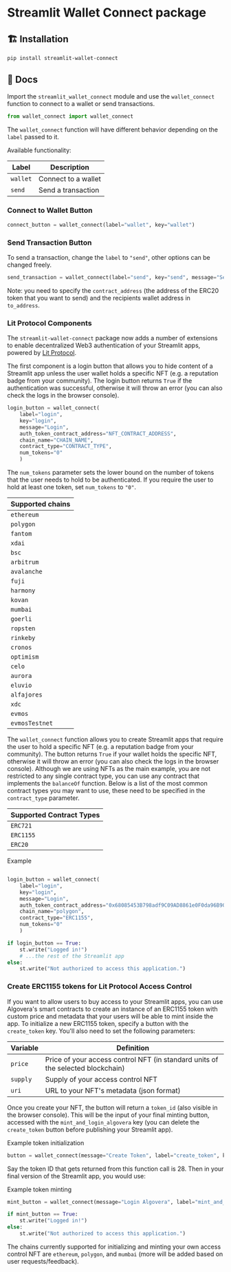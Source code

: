# Streamlit Wallet Connect package

## 🏗 Installation

```bash
pip install streamlit-wallet-connect
```

## 📖 Docs

Import the `streamlit_wallet_connect` module and use the `wallet_connect` function to connect to a wallet or send transactions.

```python
from wallet_connect import wallet_connect
```
The `wallet_connect` function will have different behavior depending on the `label` passed to it.

Available functionality:

| Label | Description |
| --- | --- |
| `wallet` | Connect to a wallet |
| `send` | Send a transaction |

### Connect to Wallet Button

```python
connect_button = wallet_connect(label="wallet", key="wallet")
```

### Send Transaction Button

To send a transaction, change the `label` to `"send"`, other options can be changed freely.

```python
send_transaction = wallet_connect(label="send", key="send", message="Send Transaction", contract_address="ERC20_ADDRESS", amount="10", to_address="RECIPIENT_ADDRESS")
```
Note: you need to specify the `contract_address` (the address of the ERC20 token that you want to send) and the recipients wallet address in `to_address`.

### Lit Protocol Components

The `streamlit-wallet-connect` package now adds a number of extensions to enable decentralized Web3 authentication of your Streamlit apps, powered by [Lit Protocol](https://litprotocol.com/).

The first component is a login button that allows you to hide content of a Streamlit app unless the user wallet holds a specific NFT (e.g. a reputation badge from your community). The login button returns `True` if the authentication was successful, otherwise it will throw an error (you can also check the logs in the browser console).

```python
login_button = wallet_connect(
    label="login", 
    key="login", 
    message="Login", 
    auth_token_contract_address="NFT_CONTRACT_ADDRESS",
    chain_name="CHAIN_NAME", 
    contract_type="CONTRACT_TYPE",
    num_tokens="0"
    )
```

The `num_tokens` parameter sets the lower bound on the number of tokens that the user needs to hold to be authenticated. If you require the user to hold at least one token, set `num_tokens` to `"0"`.

| Supported chains |
| --- |
|`ethereum`|
|`polygon`|
|`fantom`|
|`xdai`|
|`bsc`|
|`arbitrum`|
|`avalanche`|
|`fuji`| 
|`harmony`|
|`kovan` |
`mumbai`| 
|`goerli`| 
|`ropsten`|
|`rinkeby`|
|`cronos`|
|`optimism`|
|`celo`|
|`aurora`|
|`eluvio`|
|`alfajores`|
|`xdc`| 
|`evmos`|
|`evmosTestnet`|


The `wallet_connect` function allows you to create Streamlit apps that require the user to hold a specific NFT (e.g. a reputation badge from your community). The button returns `True` if your wallet holds the specific NFT, otherwise it will throw an error (you can also check the logs in the browser console). Although we are using NFTs as the main example, you are not restricted to any single contract type, you can use any contract that implements the `balanceOf` function. Below is a list of the most common contract types you may want to use, these need to be specified in the `contract_type` parameter.

| Supported Contract Types|
|-|
|`ERC721`|
|`ERC1155`|
| `ERC20`|

Example
```python

login_button = wallet_connect(
    label="login", 
    key="login", 
    message="Login", 
    auth_token_contract_address="0x68085453B798adf9C09AD8861e0F0da96B908d81", 
    chain_name="polygon",
    contract_type="ERC1155",
    num_tokens="0"
    )

if login_button == True:
    st.write("Logged in!")
    # ...the rest of the Streamlit app
else:
    st.write("Not authorized to access this application.")
```

### Create ERC1155 tokens for Lit Protocol Access Control

If you want to allow users to buy access to your Streamlit apps, you can use Algovera's smart contracts to create an instance of an ERC1155 token with custom price and metadata that your users will be able to mint inside the app. To initialize a new ERC1155 token, specify a button with the `create_token` key. You'll also need to set the following parameters:

| Variable | Definition |
|-|-|
|`price`| Price of your access control NFT (in standard units of the selected blockchain)|
|`supply`| Supply of your access control NFT|
| `uri`| URL to your NFT's metadata (json format)|

Once you create your NFT, the button will return a `token_id` (also visible in the browser console). This will be the input of your final minting button, accessed with the `mint_and_login_algovera` key (you can delete the `create_token` button before publishing your Streamlit app).

Example token initialization
```python
button = wallet_connect(message="Create Token", label="create_token", key="create_token", price="0.01", supply=1000, uri="https://gateway.pinata.cloud/ipfs/QmZrFfBGmUmXYUVeTrKdKC1aFeBBEEXQPGhsJtX45GwCC5", chain_name="mumbai")
```

Say the token ID that gets returned from this function call is 28. Then in your final version of the Streamlit app, you would use:

Example token minting
```python
mint_button = wallet_connect(message="Login Algovera", label="mint_and_login_algovera", key="mint_and_login_algovera", price="0.01", token_id="28", chain_name="mumbai")

if mint_button == True:
    st.write("Logged in!")
else:
    st.write("Not authorized to access this application.")
```

The chains currently supported for initializing and minting your own access control NFT are `ethereum`, `polygon`, and `mumbai` (more will be added based on user requests/feedback).
